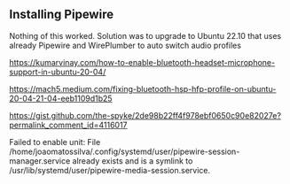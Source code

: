 ## Installing Pipewire



Nothing of this worked. Solution was to upgrade to Ubuntu 22.10 that uses already Pipewire and WirePlumber to auto switch audio profiles



https://kumarvinay.com/how-to-enable-bluetooth-headset-microphone-support-in-ubuntu-20-04/

https://mach5.medium.com/fixing-bluetooth-hsp-hfp-profile-on-ubuntu-20-04-21-04-eeb1109d1b25

https://gist.github.com/the-spyke/2de98b22ff4f978ebf0650c90e82027e?permalink_comment_id=4116017

Failed to enable unit: File /home/joaomatossilva/.config/systemd/user/pipewire-session-manager.service already exists and is a symlink to /usr/lib/systemd/user/pipewire-media-session.service.
